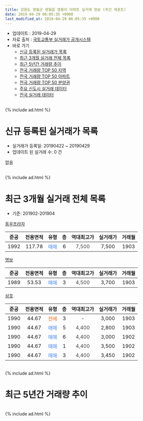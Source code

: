 ```yaml
---
title: 강원도 영월군 영월읍 영흥리 아파트 실거래 정보 (주간 레포트)
date: 2019-04-29 06:05:35 +0900
last_modified_at: 2019-04-29 06:05:35 +0900
---
```


* 업데이트 : 2019-04-29
* 자료 출처 : [국토교통부 실거래가 공개시스템](http://rt.molit.go.kr)
* 바로 가기
    * [신규 등록된 실거래가 목록](#신규-등록된-실거래가-목록)
    * [최근 3개월 실거래 전체 목록](#최근-3개월-실거래-전체-목록)
    * [최근 5년간 거래량 추이](#최근-5년간-거래량-추이)
    * [전국 거래량 TOP 50 지역](https://inasie.github.io/apt-trade-info/최근-3개월-전국에서-가장-거래가-많이-발생한-지역)
    * [전국 거래량 TOP 50 아파트](https://inasie.github.io/apt-trade-info/최근-3개월-전국에서-가장-거래가-많이-발생한-아파트)
    * [전국 거래량 TOP 50 분양권](https://inasie.github.io/apt-trade-info/최근-3개월-전국에서-가장-거래가-많이-발생한-분양권)
    * [주요 신도시 실거래 데이터](https://inasie.github.io/apt-trade-info/주요-신도시)
    * [전국 실거래 데이터](https://inasie.github.io/apt-trade-info/전국)
<br>
{% include ad.html %}
<br>

# 신규 등록된 실거래가 목록
* 실거래가 등록일: 20190422 ~ 20190429
* 업데이트 된 실거래 수: 0 건

없음

<br>
{% include ad.html %}
<br>

# 최근 3개월 실거래 전체 목록
* 기준: 201902-201904


[동우프라자](https://search.naver.com/search.naver?query=%EA%B0%95%EC%9B%90%EB%8F%84+%EC%98%81%EC%9B%94%EA%B5%B0+%EC%98%81%EC%9B%94%EC%9D%8D+%EC%98%81%ED%9D%A5%EB%A6%AC+%EB%8F%99%EC%9A%B0%ED%94%84%EB%9D%BC%EC%9E%90)

|준공|전용면적|유형|층|역대최고가|실거래가|거래월|
|:---:|:---:|:---:|:---:|:---:|:---:|:---:|
|1992|117.78|<span style="color:#4285f3">매매</span>|6|<span style="color:#444444">7,500</span>|7,500|1903|

[명보](https://search.naver.com/search.naver?query=%EA%B0%95%EC%9B%90%EB%8F%84+%EC%98%81%EC%9B%94%EA%B5%B0+%EC%98%81%EC%9B%94%EC%9D%8D+%EC%98%81%ED%9D%A5%EB%A6%AC+%EB%AA%85%EB%B3%B4)

|준공|전용면적|유형|층|역대최고가|실거래가|거래월|
|:---:|:---:|:---:|:---:|:---:|:---:|:---:|
|1989|53.53|<span style="color:#4285f3">매매</span>|3|<span style="color:#444444">4,500</span>|3,700|1903|

[삼호](https://search.naver.com/search.naver?query=%EA%B0%95%EC%9B%90%EB%8F%84+%EC%98%81%EC%9B%94%EA%B5%B0+%EC%98%81%EC%9B%94%EC%9D%8D+%EC%98%81%ED%9D%A5%EB%A6%AC+%EC%82%BC%ED%98%B8)

|준공|전용면적|유형|층|역대최고가|실거래가|거래월|
|:---:|:---:|:---:|:---:|:---:|:---:|:---:|
|1990|44.67|<span style="color:#ff5a00">전세</span>|3|<span style="color:#444444">-</span>|3,000|1903|
|1990|44.67|<span style="color:#4285f3">매매</span>|5|<span style="color:#444444">4,400</span>|2,800|1903|
|1990|44.67|<span style="color:#4285f3">매매</span>|6|<span style="color:#444444">4,400</span>|3,000|1902|
|1990|44.67|<span style="color:#4285f3">매매</span>|1|<span style="color:#444444">4,400</span>|3,500|1902|
|1990|44.67|<span style="color:#4285f3">매매</span>|3|<span style="color:#444444">4,400</span>|3,450|1902|


<br>
{% include ad.html %}
<br>

# 최근 5년간 거래량 추이


<div style="width:100%;">
    <canvas id="deal_progress" height="200"></canvas>
</div>

<script>
new Chart(document.getElementById("deal_progress"), {
    type: 'line',
    data: {
        labels: ['201404','201405','201406','201407','201408','201409','201410','201411','201412','201501','201502','201503','201504','201505','201506','201507','201508','201509','201510','201511','201512','201601','201602','201603','201604','201605','201606','201607','201608','201609','201610','201611','201612','201701','201702','201703','201704','201705','201706','201707','201708','201709','201710','201711','201712','201801','201802','201803','201804','201805','201806','201807','201808','201809','201810','201811','201812','201901','201902','201903','201904'],
        datasets: [{
            label: '매매',
            pointRadius: 1,
            data: [3, 2, 1, 0, 2, 3, 1, 5, 1, 3, 2, 1, 3, 4, 2, 4, 3, 2, 1, 0, 0, 2, 1, 1, 1, 1, 2, 0, 1, 2, 1, 4, 2, 1, 3, 0, 2, 0, 1, 3, 0, 2, 3, 1, 0, 1, 1, 6, 1, 2, 4, 2, 5, 5, 2, 3, 3, 5, 3, 3, 0],
            borderColor: "rgba(255, 201, 14, 1)",
            backgroundColor: "rgba(255, 201, 14, 0.5)",
            fill: false,
            lineTension: 0
        },{
            label: '전월세',
            pointRadius: 1,
            data: [2, 1, 1, 2, 0, 0, 0, 0, 2, 0, 2, 0, 2, 1, 0, 1, 1, 0, 0, 0, 1, 2, 0, 0, 0, 2, 0, 1, 0, 0, 0, 2, 1, 1, 0, 1, 0, 2, 0, 0, 1, 1, 0, 1, 0, 1, 0, 1, 0, 0, 1, 0, 1, 1, 0, 1, 0, 0, 0, 1, 0],
            borderColor: "rgba(0, 141, 185, 1)",
            backgroundColor: "rgba(0, 141, 185, 0.5)",
            fill: false,
            lineTension: 0
        }
        ]
    },
    options: {
        responsive: true,
        title: {
            display: false
        },
        tooltips: {
            mode: 'index',
            intersect: false
        },
        hover: {
            mode: 'nearest',
            intersect: true
        },
        scales: {
            xAxes: [{
                display: true,
                scaleLabel: {
                    display: true,
                    labelString: '년/월'
                }
            }],
            yAxes: [{
                display: true,
                ticks: {
                    suggestedMin: 0,
                },
                scaleLabel: {
                    display: true,
                    labelString: '실거래 수'
                }
            }]
        }
    }
});

</script>


<br>
{% include ad.html %}
<br>

